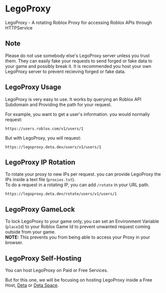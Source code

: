 # LegoProxy
LegoProxy - A rotating Roblox Proxy for accessing Roblox APIs through HTTPService

## Note
Please do not use somebody else's LegoProxy server unless you trust them. They can easily fake your requests to send forged or fake data to your game and possibly break it. It is recommended you host your own LegoProxy server to prevent recieving forged or fake data.

## LegoProxy Usage
LegoProxy is very easy to use. It works by querying an Roblox API Subdomain and Providing the path for your request.

For example, you want to get a user's information. you would normally request:
```
https://users.roblox.com/v1/users/1
```

But with LegoProxy, you will request:
```
https://legoproxy.deta.dev/users/v1/users/1
```

## LegoProxy IP Rotation
To rotate your proxy to new IPs per request. you can provide LegoProxy the IPs inside a text file (`proxies.txt`).\
To do a request in a rotating IP, you can add `/rotate` in your URL path.
```
https://legoproxy.deta.dev/rotate/users/v1/users/1
```

## LegoProxy GameLock
To lock LegoProxy to your game only, you can set an Environment Variable (`placeId`) to your Roblox Game Id to prevent unwanted request coming outside from your game.\
**NOTE:** This prevents you from being able to access your Proxy in your browser.

## LegoProxy Self-Hosting
You can host LegoProxy on Paid or Free Services.

But for this one, we will be focusing on hosting LegoProxy inside a Free Host, [Deta](https://www.deta.sh/) or [Deta Space](https://alpha.deta.space/).

